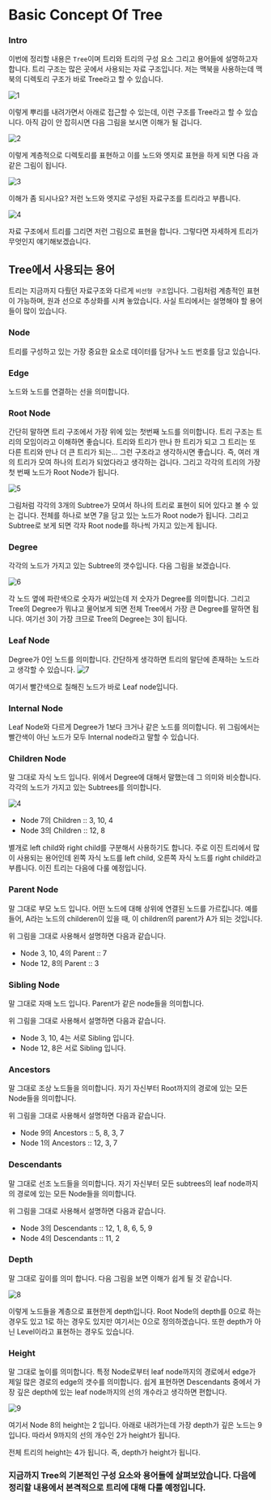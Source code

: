 # Basic Concept Of Tree

### Intro

이번에 정리할 내용은 `Tree`이며 트리와 트리의 구성 요소 그리고 용어들에 설명하고자 합니다. 트리 구조는 많은 곳에서 사용되는 자료 구조입니다. 저는 맥북을 사용하는데 맥북의 디렉토리 구조가 바로 Tree라고 할 수 있습니다.

 

![1](../img/Tree/1.png) 



이렇게 뿌리를 내려가면서 아래로 접근할 수 있는데, 이런 구조를 Tree라고 할 수 있습니다. 아직 감이 안 잡히시면 다음 그림을 보시면 이해가 될 겁니다.



![2](../img/Tree/2.png) 



이렇게 계층적으로 디렉토리를 표현하고 이를 노드와 엣지로 표현을 하게 되면 다음 과 같은 그림이 됩니다.



![3](../img/Tree/3.png) 



이해가 좀 되시나요? 저런 노드와 엣지로 구성된 자료구조를 트리라고 부릅니다.



![4](../img/Tree/4.png)  



자료 구조에서 트리를 그리면 저런 그림으로 표현을 합니다. 그렇다면 자세하게 트리가 무엇인지 얘기해보겠습니다. 



## Tree에서 사용되는 용어

트리는 지금까지 다뤘던 자료구조와 다르게 `비선형 구조`입니다. 그림처럼 계층적인 표현이 가능하며, 원과 선으로 추상화를 시켜 놓았습니다. 사실 트리에서는 설명해야 할 용어들이 많이 있습니다. 

### Node 

 트리를 구성하고 있는 가장 중요한 요소로 데이터를 담거나 노드 번호를 담고 있습니다. 

### Edge

노드와 노드를 연결하는 선을 의미합니다. 

### Root Node 

간단히 말하면 트리 구조에서 가장 위에 있는 첫번째 노드를 의미합니다. 트리 구조는 트리의 모임이라고 이해하면 좋습니다. 트리와 트리가 만나 한 트리가 되고 그 트리는 또 다른 트리와 만나 더 큰 트리가 되는… 그런 구조라고 생각하시면 좋습니다. 즉, 여러 개의 트리가 모여 하나의 트리가 되었다라고 생각하는 겁니다. 그리고 각각의 트리의 가장 첫 번째 노드가 Root Node가 됩니다. 

![5](../img/Tree/5.png) 

그림처럼 각각의 3개의 Subtree가 모여서 하나의 트리로 표현이 되어 있다고 볼 수 있는 겁니다. 전체를 하나로 보면 7을 담고 있는 노드가 Root node가 됩니다. 그리고 Subtree로 보게 되면 각자 Root node를 하나씩 가지고 있는게 됩니다. 

### Degree 

각각의 노드가 가지고 있는 Subtree의 갯수입니다. 다음 그림을 보겠습니다.

![6](../img/Tree/6.png)  

각 노드 옆에 파란색으로 숫자가 써있는데 저 숫자가 Degree를 의미합니다. 그리고 Tree의 Degree가 뭐냐고 물어보게 되면 전체 Tree에서 가장 큰 Degree를 말하면 됩니다. 여기선 3이 가장 크므로 Tree의 Degree는 3이 됩니다.

### Leaf Node

Degree가 0인 노드를 의미합니다. 간단하게 생각하면 트리의 말단에 존재하는 노드라고 생각할 수 있습니다. ![7](../img/Tree/7.png) 

여기서 빨간색으로 칠해진 노드가 바로 Leaf node입니다. 



### Internal Node

Leaf Node와 다르게 Degree가 1보다 크거나 같은 노드를 의미합니다. 위 그림에서는 빨간색이 아닌 노드가 모두 Internal node라고 말할 수 있습니다.



### Children Node

말 그대로 자식 노드 입니다. 위에서 Degree에 대해서 말했는데 그 의미와 비슷합니다. 각각의 노드가 가지고 있는 Subtrees를 의미합니다. 

![4](../img/Tree/4.png) 

* Node 7의 Children :: 3, 10, 4
* Node 3의 Children :: 12, 8


별개로 left child와 right child를 구분해서 사용하기도 합니다. 주로 이진 트리에서 많이 사용되는 용어인데 왼쪽 자식 노드를 left child, 오른쪽 자식 노드를 right child라고 부릅니다. 이진 트리는 다음에 다룰 예정입니다.



### Parent Node

말 그대로 부모 노드 입니다. 어떤 노드에 대해 상위에 연결된 노드를 가르킵니다. 예를 들어, A라는 노드의 childeren이 있을 때, 이 children의 parent가 A가 되는 것입니다.

위 그림을 그대로 사용해서 설명하면 다음과 같습니다.

* Node 3, 10, 4의 Parent :: 7
* Node 12, 8의 Parent :: 3



### Sibling Node

말 그대로 자매 노드 입니다. Parent가 같은 node들을 의미합니다.

위 그림을 그대로 사용해서 설명하면 다음과 같습니다.

- Node 3, 10, 4는 서로 Sibling 입니다.
- Node 12, 8은 서로 Sibling 입니다.



### Ancestors 

말 그대로 조상 노드들을 의미합니다. 자기 자신부터 Root까지의 경로에 있는 모든 Node들을 의미합니다.

위 그림을 그대로 사용해서 설명하면 다음과 같습니다.

* Node 9의 Ancestors :: 5, 8, 3, 7
* Node 1의 Ancestors :: 12, 3, 7



### Descendants

말 그대로 선조 노드들을 의미합니다. 자기 자신부터 모든 subtrees의 leaf node까지의 경로에 있는 모든 Node들을 의미합니다.

위 그림을 그대로 사용해서 설명하면 다음과 같습니다.

* Node 3의 Descendants :: 12, 1, 8, 6, 5, 9
* Node 4의 Descendants :: 11, 2



### Depth

말 그대로 깊이를 의미 합니다. 다음 그림을 보면 이해가 쉽게 될 것 같습니다.

![8](../img/Tree/8.png) 

이렇게 노드들을 계층으로 표현한게 depth입니다. Root Node의 depth를 0으로 하는 경우도 있고 1로 하는 경우도 있지만 여기서는 0으로 정의하겠습니다. 또한 depth가 아닌 Level이라고 표현하는 경우도 있습니다.



### Height

말 그대로 높이를 의미합니다. 특정 Node로부터 leaf node까지의 경로에서 edge가 제일 많은 경로의 edge의 갯수를 의미합니다. 쉽게 표현하면 Descendants 중에서 가장 깊은 depth에 있는 leaf node까지의 선의 개수라고 생각하면 편합니다.

![9](../img/Tree/9.png) 

여기서 Node 8의 height는 2 입니다. 아래로 내려가는데 가장 depth가 깊은 노드는 9입니다. 따라서 9까지의 선의 개수인 2가 height가 됩니다. 

전체 트리의 height는 4가 됩니다. 즉, depth가 height가 됩니다. 



### 지금까지 Tree의 기본적인 구성 요소와 용어들에 살펴보았습니다. 다음에 정리할 내용에서 본격적으로 트리에 대해 다룰 예정입니다. 





